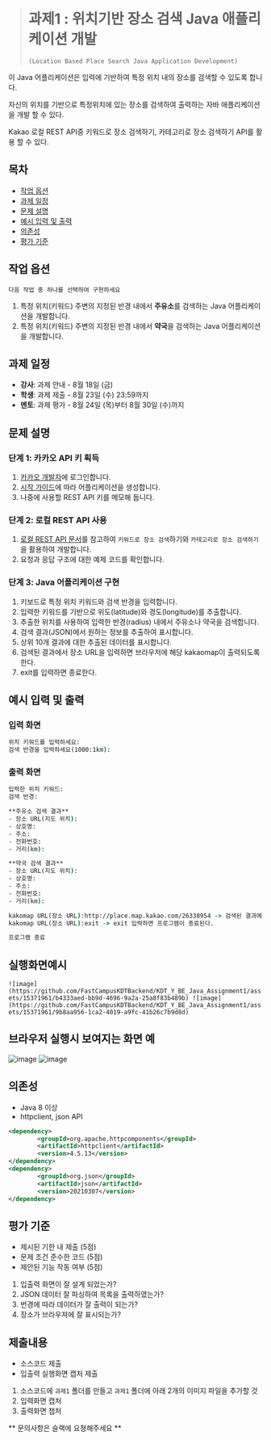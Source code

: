 > # 과제1 : 위치기반 장소 검색 Java 애플리케이션 개발
> ```(Location Based Place Search Java Application Development)```

이 Java 어플리케이션은 입력에 기반하여 특정 위치 내의 장소를 검색할 수 있도록 합니다.

자신의 위치를 기반으로 특정위치에 있는 장소를 검색하여 출력하는 자바 애플리케이션을 개발 할 수 있다.

Kakao 로컬 REST API중 키워드로 장소 검색하기, 카테고리로 장소 검색하기 API를 활용 할 수 있다.

## 목차

- [작업 옵션](#작업-옵션)
- [과제 일정](#과제-일정)
- [문제 설명](#문제-설명)
- [예시 입력 및 출력](#예시-입력-및-출력)
- [의존성](#의존성)
- [평가 기준](#평가-기준)

## 작업 옵션

```다음 작업 중 하나를 선택하여 구현하세요```

1. 특정 위치(키워드) 주변의 지정된 반경 내에서 **주유소**를 검색하는 Java 어플리케이션을 개발합니다.
2. 특정 위치(키워드) 주변의 지정된 반경 내에서 **약국**을 검색하는 Java 어플리케이션을 개발합니다.

## 과제 일정

- **강사**: 과제 안내 - 8월 18일 (금)
- **학생**: 과제 제출 - 8월 23일 (수) 23:59까지
- **멘토**: 과제 평가 - 8월 24일 (목)부터 8월 30일 (수)까지

## 문제 설명

### 단계 1: 카카오 API 키 획득

1. [카카오 개발자](https://developers.kakao.com)에 로그인합니다.
2. [시작 가이드](https://developers.kakao.com/docs/latest/ko/getting-started/app)에 따라 어플리케이션을 생성합니다.
3. 나중에 사용할 REST API 키를 메모해 둡니다.

### 단계 2: 로컬 REST API 사용

1. [로컬 REST API 문서](https://developers.kakao.com/docs/latest/ko/local/dev-guide)를 참고하여 ```키워드로 장소 검색```하기와 ```카테고리로 장소 검색하기```을 활용하여 개발합니다.
2. 요청과 응답 구조에 대한 예제 코드를 확인합니다.

### 단계 3: Java 어플리케이션 구현

1. 키보드로 특정 위치 키워드와 검색 반경을 입력합니다.
2. 입력한 키워드를 기반으로 위도(latitude)와 경도(longitude)를 추출합니다.
3. 추출한 위치를 사용하여 입력한 반경(radius) 내에서 주유소나 약국을 검색합니다.
4. 검색 결과(JSON)에서 원하는 정보를 추출하여 표시합니다.
5. 상위 10개 결과에 대한 추출된 데이터를 표시합니다.
6. 검색된 결과에서 장소 URL을 입력하면 브라우저에 해당 kakaomap이 출력되도록 한다.
7. exit를 입력하면 종료한다.

## 예시 입력 및 출력

### 입력 화면

```cmd
위치 키워드를 입력하세요:  
검색 반경을 입력하세요(1000:1km):  
```

### 출력 화면

```cmd
입력한 위치 키워드:  
검색 반경:  

**주유소 검색 결과**
- 장소 URL(지도 위치):
- 상호명:
- 주소:
- 전화번호:
- 거리(km):

**약국 검색 결과**
- 장소 URL(지도 위치):
- 상호명:
- 주소:
- 전화번호:
- 거리(km):

kakomap URL(장소 URL):http://place.map.kakao.com/26338954 -> 검색된 결과에서 장소 URL을 복사하여 붙여넣기 한 후 엔터 -> 브라우져가 실행
kakomap URL(장소 URL):exit -> exit 입력하면 프로그램이 종료된다.

프로그램 종료
```
## 실행화면예시
``
![image](https://github.com/FastCampusKDTBackend/KDT_Y_BE_Java_Assignment1/assets/15371961/b4333aed-bb9d-4696-9a2a-25a8f83b489b)
![image](https://github.com/FastCampusKDTBackend/KDT_Y_BE_Java_Assignment1/assets/15371961/9b8aa956-1ca2-4019-a9fc-41b26c7b9d8d)
``
## 브라우저 실행시 보여지는 화면 예

![image](https://github.com/FastCampusKDTBackend/KDT_Y_BE_Java_Assignment1/assets/15371961/b1839baa-d538-4549-a94a-acfab9a8ca84)
![image](https://github.com/FastCampusKDTBackend/KDT_Y_BE_Java_Assignment1/assets/15371961/060488b5-166e-41f9-bae5-17bc26e1ae3c)

## 의존성

- Java 8 이상
- httpclient, json API
```pom.xml
<dependency>
        <groupId>org.apache.httpcomponents</groupId>
        <artifactId>httpclient</artifactId>
        <version>4.5.13</version>
</dependency>
<dependency>
        <groupId>org.json</groupId>
        <artifactId>json</artifactId>
        <version>20210307</version>
</dependency>
```
## 평가 기준

- 제시된 기한 내 제출 (5점)
- 문제 조건 준수한 코드 (5점)
- 제안된 기능 작동 여부 (5점)

1. 입출력 화면이 잘 설계 되었는가?
2. JSON 데이터 잘 파싱하여 목록을 출력하였는가?
3. 번경에 따라 데이터가 잘 출력이 되는가?
4. 장소가 브라우져에 잘 표시되는가?

## 제출내용

- 소스코드 제출
- 입출력 실행화면 캡처 제출
1. 소스코드에 ```과제1``` 폴더를 만들고 ```과제1``` 폴더에 아래 2개의 이미지 파일을 추가할 것
2. 입력화면 캡처
3. 출력화면 챕처

** 문의사항은 슬랙에 요쳥해주세요 **
